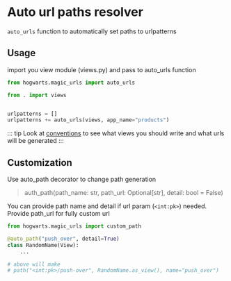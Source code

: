 # Auto url paths resolver
`auto_urls` function to automatically set paths to urlpatterns

## Usage

import you view module (views.py) and pass to auto_urls function

```python
from hogwarts.magic_urls import auto_urls

from . import views


urlpatterns = []
urlpatterns += auto_urls(views, app_name="products")
```
::: tip
Look at [conventions](/conventions) to see what views you should write
and what urls will be generated
:::


## Customization

Use auto_path decorator to change path generation
> auth_path(path_name: str, path_url: Optional[str], detail: bool = False)

You can provide path name and detail if url param (`<int:pk>`) needed.
Provide path_url for fully custom url

```python
from hogwarts.magic_urls import custom_path

@auto_path("push_over", detail=True)
class RandomName(View):
    ...

# above will make
# path("<int:pk>/push-over", RandomName.as_view(), name="push_over")

```


